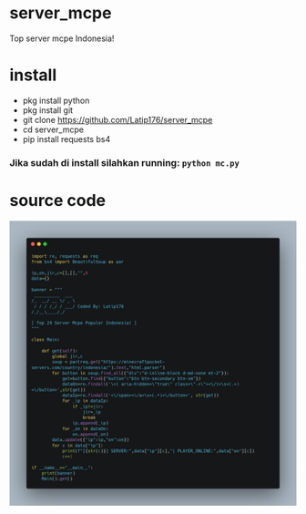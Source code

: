# server_mcpe
Top server mcpe Indonesia!
# install
- pkg install python
- pkg install git
- git clone https://github.com/Latip176/server_mcpe
- cd server_mcpe
- pip install requests bs4
### Jika sudah di install silahkan running: ```python mc.py```
# source code
<img src="https://github.com/Latip176/server_mcpe/blob/83c33e516361436437b65cf7d706ead261d59676/img/carbon%20(1).png">
